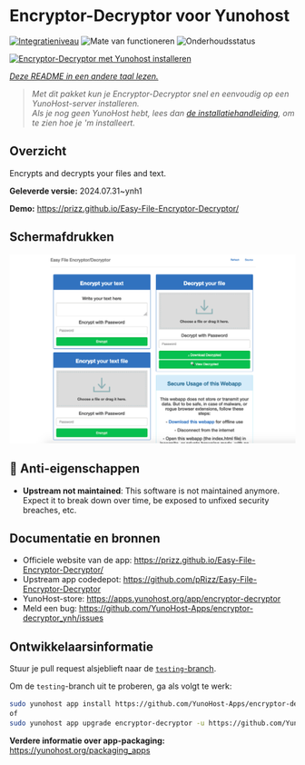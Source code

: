 <!--
NB: Deze README is automatisch gegenereerd door <https://github.com/YunoHost/apps/tree/master/tools/readme_generator>
Hij mag NIET handmatig aangepast worden.
-->

# Encryptor-Decryptor voor Yunohost

[![Integratieniveau](https://dash.yunohost.org/integration/encryptor-decryptor.svg)](https://ci-apps.yunohost.org/ci/apps/encryptor-decryptor/) ![Mate van functioneren](https://ci-apps.yunohost.org/ci/badges/encryptor-decryptor.status.svg) ![Onderhoudsstatus](https://ci-apps.yunohost.org/ci/badges/encryptor-decryptor.maintain.svg)

[![Encryptor-Decryptor met Yunohost installeren](https://install-app.yunohost.org/install-with-yunohost.svg)](https://install-app.yunohost.org/?app=encryptor-decryptor)

*[Deze README in een andere taal lezen.](./ALL_README.md)*

> *Met dit pakket kun je Encryptor-Decryptor snel en eenvoudig op een YunoHost-server installeren.*  
> *Als je nog geen YunoHost hebt, lees dan [de installatiehandleiding](https://yunohost.org/install), om te zien hoe je 'm installeert.*

## Overzicht

Encrypts and decrypts your files and text.

**Geleverde versie:** 2024.07.31~ynh1

**Demo:** <https://prizz.github.io/Easy-File-Encryptor-Decryptor/>

## Schermafdrukken

![Schermafdrukken van Encryptor-Decryptor](./doc/screenshots/screenshot.png)

## :red_circle: Anti-eigenschappen

- **Upstream not maintained**: This software is not maintained anymore. Expect it to break down over time, be exposed to unfixed security breaches, etc.

## Documentatie en bronnen

- Officiele website van de app: <https://prizz.github.io/Easy-File-Encryptor-Decryptor/>
- Upstream app codedepot: <https://github.com/pRizz/Easy-File-Encryptor-Decryptor>
- YunoHost-store: <https://apps.yunohost.org/app/encryptor-decryptor>
- Meld een bug: <https://github.com/YunoHost-Apps/encryptor-decryptor_ynh/issues>

## Ontwikkelaarsinformatie

Stuur je pull request alsjeblieft naar de [`testing`-branch](https://github.com/YunoHost-Apps/encryptor-decryptor_ynh/tree/testing).

Om de `testing`-branch uit te proberen, ga als volgt te werk:

```bash
sudo yunohost app install https://github.com/YunoHost-Apps/encryptor-decryptor_ynh/tree/testing --debug
of
sudo yunohost app upgrade encryptor-decryptor -u https://github.com/YunoHost-Apps/encryptor-decryptor_ynh/tree/testing --debug
```

**Verdere informatie over app-packaging:** <https://yunohost.org/packaging_apps>
